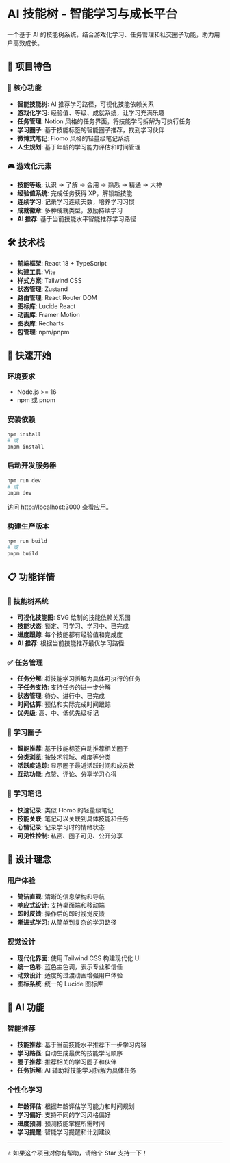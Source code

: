 # AI 技能树 - 智能学习与成长平台

一个基于 AI 的技能树系统，结合游戏化学习、任务管理和社交圈子功能，助力用户高效成长。

## 🎯 项目特色

### 🌳 核心功能

- **智能技能树**: AI 推荐学习路径，可视化技能依赖关系
- **游戏化学习**: 经验值、等级、成就系统，让学习充满乐趣
- **任务管理**: Notion 风格的任务界面，将技能学习拆解为可执行任务
- **学习圈子**: 基于技能标签的智能圈子推荐，找到学习伙伴
- **微博式笔记**: Flomo 风格的轻量级笔记系统
- **人生规划**: 基于年龄的学习能力评估和时间管理

### 🎮 游戏化元素

- **技能等级**: 认识 → 了解 → 会用 → 熟悉 → 精通 → 大神
- **经验值系统**: 完成任务获得 XP，解锁新技能
- **连续学习**: 记录学习连续天数，培养学习习惯
- **成就徽章**: 多种成就类型，激励持续学习
- **AI 推荐**: 基于当前技能水平智能推荐学习路径

## 🛠 技术栈

- **前端框架**: React 18 + TypeScript
- **构建工具**: Vite
- **样式方案**: Tailwind CSS
- **状态管理**: Zustand
- **路由管理**: React Router DOM
- **图标库**: Lucide React
- **动画库**: Framer Motion
- **图表库**: Recharts
- **包管理**: npm/pnpm

## 🚀 快速开始

### 环境要求

- Node.js >= 16
- npm 或 pnpm

### 安装依赖

```bash
npm install
# 或
pnpm install
```

### 启动开发服务器

```bash
npm run dev
# 或
pnpm dev
```

访问 http://localhost:3000 查看应用。

### 构建生产版本

```bash
npm run build
# 或
pnpm build
```

## 📋 功能详情

### 🌳 技能树系统

- **可视化技能图**: SVG 绘制的技能依赖关系图
- **技能状态**: 锁定、可学习、学习中、已完成
- **进度跟踪**: 每个技能都有经验值和完成度
- **AI 推荐**: 根据当前技能推荐最优学习路径

### ✅ 任务管理

- **任务分解**: 将技能学习拆解为具体可执行的任务
- **子任务支持**: 支持任务的进一步分解
- **状态管理**: 待办、进行中、已完成
- **时间估算**: 预估和实际完成时间跟踪
- **优先级**: 高、中、低优先级标记

### 👥 学习圈子

- **智能推荐**: 基于技能标签自动推荐相关圈子
- **分类浏览**: 按技术领域、难度等分类
- **活跃度追踪**: 显示圈子最近活跃时间和成员数
- **互动功能**: 点赞、评论、分享学习心得

### 📝 学习笔记

- **快速记录**: 类似 Flomo 的轻量级笔记
- **技能关联**: 笔记可以关联到具体技能和任务
- **心情记录**: 记录学习时的情绪状态
- **可见性控制**: 私密、圈子可见、公开分享

## 🎨 设计理念

### 用户体验

- **简洁直观**: 清晰的信息架构和导航
- **响应式设计**: 支持桌面端和移动端
- **即时反馈**: 操作后的即时视觉反馈
- **渐进式学习**: 从简单到复杂的学习路径

### 视觉设计

- **现代化界面**: 使用 Tailwind CSS 构建现代化 UI
- **统一色彩**: 蓝色主色调，表示专业和信任
- **动效设计**: 适度的过渡动画增强用户体验
- **图标系统**: 统一的 Lucide 图标库

## 🤖 AI 功能

### 智能推荐

- **技能推荐**: 基于当前技能水平推荐下一步学习内容
- **学习路径**: 自动生成最优的技能学习顺序
- **圈子推荐**: 推荐相关的学习圈子和伙伴
- **任务拆解**: AI 辅助将技能学习拆解为具体任务

### 个性化学习

- **年龄评估**: 根据年龄评估学习能力和时间规划
- **学习偏好**: 支持不同的学习风格偏好
- **进度预测**: 预测技能掌握所需时间
- **学习提醒**: 智能学习提醒和计划建议

---

⭐️ 如果这个项目对你有帮助，请给个 Star 支持一下！
